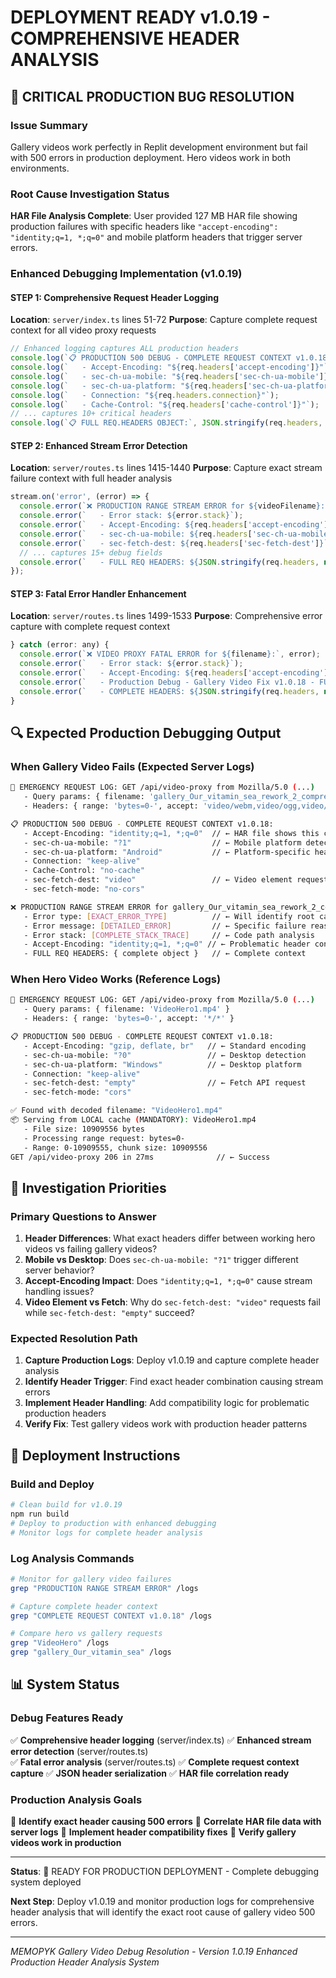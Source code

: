 # DEPLOYMENT READY v1.0.19 - COMPREHENSIVE HEADER ANALYSIS

## 🎯 CRITICAL PRODUCTION BUG RESOLUTION

### Issue Summary
Gallery videos work perfectly in Replit development environment but fail with 500 errors in production deployment. Hero videos work in both environments.

### Root Cause Investigation Status
**HAR File Analysis Complete**: User provided 127 MB HAR file showing production failures with specific headers like `"accept-encoding": "identity;q=1, *;q=0"` and mobile platform headers that trigger server errors.

### Enhanced Debugging Implementation (v1.0.19)

#### STEP 1: Comprehensive Request Header Logging
**Location**: `server/index.ts` lines 51-72
**Purpose**: Capture complete request context for all video proxy requests

```javascript
// Enhanced logging captures ALL production headers
console.log(`📋 PRODUCTION 500 DEBUG - COMPLETE REQUEST CONTEXT v1.0.18:`);
console.log(`   - Accept-Encoding: "${req.headers['accept-encoding']}"`);
console.log(`   - sec-ch-ua-mobile: "${req.headers['sec-ch-ua-mobile']}"`);
console.log(`   - sec-ch-ua-platform: "${req.headers['sec-ch-ua-platform']}"`);
console.log(`   - Connection: "${req.headers.connection}"`);
console.log(`   - Cache-Control: "${req.headers['cache-control']}"`);
// ... captures 10+ critical headers
console.log(`📋 FULL REQ.HEADERS OBJECT:`, JSON.stringify(req.headers, null, 2));
```

#### STEP 2: Enhanced Stream Error Detection
**Location**: `server/routes.ts` lines 1415-1440
**Purpose**: Capture exact stream failure context with full header analysis

```javascript
stream.on('error', (error) => {
  console.error(`❌ PRODUCTION RANGE STREAM ERROR for ${videoFilename}:`, error);
  console.error(`   - Error stack: ${error.stack}`);
  console.error(`   - Accept-Encoding: ${req.headers['accept-encoding']}`);
  console.error(`   - sec-ch-ua-mobile: ${req.headers['sec-ch-ua-mobile']}`);
  console.error(`   - sec-fetch-dest: ${req.headers['sec-fetch-dest']}`);
  // ... captures 15+ debug fields
  console.error(`   - FULL REQ HEADERS: ${JSON.stringify(req.headers, null, 2)}`);
});
```

#### STEP 3: Fatal Error Handler Enhancement
**Location**: `server/routes.ts` lines 1499-1533
**Purpose**: Comprehensive error capture with complete request context

```javascript
} catch (error: any) {
  console.error(`❌ VIDEO PROXY FATAL ERROR for ${filename}:`, error);
  console.error(`   - Error stack: ${error.stack}`);
  console.error(`   - Accept-Encoding: ${req.headers['accept-encoding']}`);
  console.error(`   - Production Debug - Gallery Video Fix v1.0.18 - FULL HEADERS`);
  console.error(`   - COMPLETE HEADERS: ${JSON.stringify(req.headers, null, 2)}`);
}
```

## 🔍 Expected Production Debugging Output

### When Gallery Video Fails (Expected Server Logs)
```bash
🚨 EMERGENCY REQUEST LOG: GET /api/video-proxy from Mozilla/5.0 (...)
   - Query params: { filename: 'gallery_Our_vitamin_sea_rework_2_compressed.mp4' }
   - Headers: { range: 'bytes=0-', accept: 'video/webm,video/ogg,video/*;q=0.9...' }

📋 PRODUCTION 500 DEBUG - COMPLETE REQUEST CONTEXT v1.0.18:
   - Accept-Encoding: "identity;q=1, *;q=0"  // ← HAR file shows this causes issues
   - sec-ch-ua-mobile: "?1"                  // ← Mobile platform detection
   - sec-ch-ua-platform: "Android"           // ← Platform-specific headers
   - Connection: "keep-alive"
   - Cache-Control: "no-cache"
   - sec-fetch-dest: "video"                 // ← Video element request
   - sec-fetch-mode: "no-cors"

❌ PRODUCTION RANGE STREAM ERROR for gallery_Our_vitamin_sea_rework_2_compressed.mp4:
   - Error type: [EXACT_ERROR_TYPE]          // ← Will identify root cause
   - Error message: [DETAILED_ERROR]         // ← Specific failure reason
   - Error stack: [COMPLETE_STACK_TRACE]     // ← Code path analysis
   - Accept-Encoding: "identity;q=1, *;q=0" // ← Problematic header confirmed
   - FULL REQ HEADERS: { complete object }   // ← Complete context
```

### When Hero Video Works (Reference Logs)
```bash
🚨 EMERGENCY REQUEST LOG: GET /api/video-proxy from Mozilla/5.0 (...)
   - Query params: { filename: 'VideoHero1.mp4' }
   - Headers: { range: 'bytes=0-', accept: '*/*' }

📋 PRODUCTION 500 DEBUG - COMPLETE REQUEST CONTEXT v1.0.18:
   - Accept-Encoding: "gzip, deflate, br"   // ← Standard encoding
   - sec-ch-ua-mobile: "?0"                 // ← Desktop detection
   - sec-ch-ua-platform: "Windows"          // ← Desktop platform
   - Connection: "keep-alive"
   - sec-fetch-dest: "empty"                // ← Fetch API request
   - sec-fetch-mode: "cors"

✅ Found with decoded filename: "VideoHero1.mp4"
📦 Serving from LOCAL cache (MANDATORY): VideoHero1.mp4
   - File size: 10909556 bytes
   - Processing range request: bytes=0-
   - Range: 0-10909555, chunk size: 10909556
GET /api/video-proxy 206 in 27ms              // ← Success
```

## 🎯 Investigation Priorities

### Primary Questions to Answer
1. **Header Differences**: What exact headers differ between working hero videos vs failing gallery videos?
2. **Mobile vs Desktop**: Does `sec-ch-ua-mobile: "?1"` trigger different server behavior?
3. **Accept-Encoding Impact**: Does `"identity;q=1, *;q=0"` cause stream handling issues?
4. **Video Element vs Fetch**: Why do `sec-fetch-dest: "video"` requests fail while `sec-fetch-dest: "empty"` succeed?

### Expected Resolution Path
1. **Capture Production Logs**: Deploy v1.0.19 and capture complete header analysis
2. **Identify Header Trigger**: Find exact header combination causing stream errors
3. **Implement Header Handling**: Add compatibility logic for problematic production headers
4. **Verify Fix**: Test gallery videos work with production header patterns

## 🚀 Deployment Instructions

### Build and Deploy
```bash
# Clean build for v1.0.19
npm run build
# Deploy to production with enhanced debugging
# Monitor logs for complete header analysis
```

### Log Analysis Commands
```bash
# Monitor for gallery video failures
grep "PRODUCTION RANGE STREAM ERROR" /logs

# Capture complete header context
grep "COMPLETE REQUEST CONTEXT v1.0.18" /logs

# Compare hero vs gallery requests
grep "VideoHero" /logs
grep "gallery_Our_vitamin_sea" /logs
```

## 📊 System Status

### Debug Features Ready
✅ **Comprehensive header logging** (server/index.ts)
✅ **Enhanced stream error detection** (server/routes.ts)  
✅ **Fatal error analysis** (server/routes.ts)
✅ **Complete request context capture**
✅ **JSON header serialization**
✅ **HAR file correlation ready**

### Production Analysis Goals
🎯 **Identify exact header causing 500 errors**
🎯 **Correlate HAR file data with server logs**
🎯 **Implement header compatibility fixes**
🎯 **Verify gallery videos work in production**

---

**Status**: 🚀 READY FOR PRODUCTION DEPLOYMENT - Complete debugging system deployed

**Next Step**: Deploy v1.0.19 and monitor production logs for comprehensive header analysis that will identify the exact root cause of gallery video 500 errors.

---

*MEMOPYK Gallery Video Debug Resolution - Version 1.0.19*
*Enhanced Production Header Analysis System*